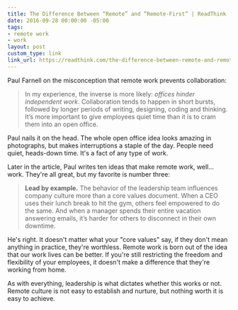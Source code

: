 ```yaml
---
title: The Difference Between “Remote” and “Remote-First” | ReadThink
date: 2016-09-28 00:00:00 -05:00
tags:
- remote work
- work
layout: post
custom_type: link
link_url: https://readthink.com/the-difference-between-remote-and-remote-first-7dd38458855f?gi=bc9be0e8887e
---
```


Paul Farnell on the misconception that remote work prevents collaboration:

> In my experience, the inverse is more likely: *offices hinder independent work*. Collaboration tends to happen in short bursts, followed by longer periods of writing, designing, coding and thinking. It’s more important to give employees quiet time than it is to cram them into an open office.

Paul nails it on the head. The whole open office idea looks amazing in photographs, but makes interruptions a staple of the day. People need quiet, heads-down time. It's a fact of any type of work.

Later in the article, Paul writes ten ideas that make remote work, well… work. They're all great, but my favorite is number three:

> **Lead by example.** The behavior of the leadership team influences company culture more than a core values document. When a CEO uses their lunch break to hit the gym, others feel empowered to do the same. And when a manager spends their entire vacation answering emails, it’s harder for others to disconnect in their own downtime.

He's right. It doesn't matter what your "core values" say, if they don't mean anything in practice, they're worthless. Remote work is born out of the idea that our work lives can be better. If you're still restricting the freedom and flexibility of your employees, it doesn't make a difference that they're working from home.

As with everything, leadership is what dictates whether this works or not. Remote culture is not easy to establish and nurture, but nothing worth it is easy to achieve.
